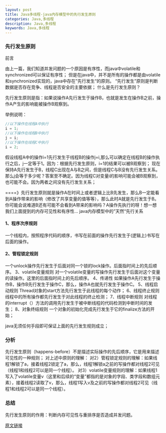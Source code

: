 ```yaml
---
layout: post
title: Java多线程-java内存模型中的先行发生原则
categories: Java,多线程
description: Java,多线程
keywords: Java,多线程
---
```


### 先行发生原则
前言

由上一篇，我们知道并发问题的一个原因是有序性，而java中volatile和synchronized可以保证有序性；
但是在java中，并不是所有的操作都是由volatile和synchronized实现的，java中存在”先行发生“的原则。
“先行发生”原则是判断数据是否存在竞争、线程是否安全的主要依据；
什么是先行发生原则？

先行发生原则是指：如果说操作A先行发生于操作B，也就是发生在操作B之前，操作A产生的影响能被操作B观察到。

举例说明：
```java
//以下操作在线程A中执行
i = 1;
//以下操作在线程B中执行
j = i;
//以下操作在线程C中执行
i = 2;
```

假设线程A中的操作i=1先行发生于线程B的操作j=i,那么可以确定在线程B的操作执行之后，j一定等于1。因为：根据先行发生原则，i=1的结果可以被B观察到；
现在保持A先行发生于B，线程C出现在A与B之间，但是线程C与B没有先行发生关系。那么j会等于多少呢？答案至不确定。因为线程C对变量i的影响可能会被B观察到，也可能不会。因为两者之间没有先行发生关系；

====》先行发生原则就是操作A在时间上或者逻辑上比B先发生，那么B一定能看到A操作带来的影响（修改了共享变量的值等等），那么此时A就是先行发生于B。
你可能会说难道B还有可能不会看到A带来的影响吗？A操作先执行的呀！想一想我们上面提到的内存可见性和有序性…
java内存模型中的”天然“先行关系

#### 1、程序次序规则
一个线程内，按照程序代码的顺序，书写在前面的操作先行发生于(逻辑上)书写在后面的操作。
#### 2、管程锁定规则 
一个unlock操作先行发生于后面对同一个锁的lock操作。后面指时间上的先后顺序。
3、volatile变量规则
对一个volatile变量的写操作先行发生于后面对这个变量的读操作。这里的后面指时间上的先后顺序。
4、传递性
如果操作A先行发生于操作B，操作B先行发生于操作C，那么，操作A也就先行发生于操作C。
5、线程启动规则
Thread对象的start方法先行发生于此线程的每个动作；
6、线程终止规则
线程中的所有操作都先行发生于对此线程的终止检测；
7、线程中断规则
对线程的interrupt（）方法的调用先行发生于被中断线程的代码检测到中断时间的发生；
8、对象终结规则
一个对象的初始化完成先行发生于它的finalize方法的开始；
 
java无须任何手段即可保证上面的先行发生规则成立；
### 分析

先行发生原则（happens-before）不是描述实际操作的先后顺序，它是用来描述可见性的一种规则；
对上述中原则的理解：
对2）管程锁定规则的理解：如果线程1解锁了a，接着线程2锁定了a，那么，线程1解锁a之前的写操作都对线程2可见（线程1和线程2可以是同一个线程）。
对3）volatile变量规则的理解：如果线程1写入了volatile变量v（这里和后续的“变量”都指的是对象的字段、类字段和数组元素），接着线程2读取了v，那么，线程1写入v及之前的写操作都对线程2可见（线程1和线程2可以是同一个线程）。
### 总结

先行发生原则的作用：判断内存可见性与重排序是否造成并发问题。

[原文链接](http://m.blog.csdn.net/article/details?id=52518167)
